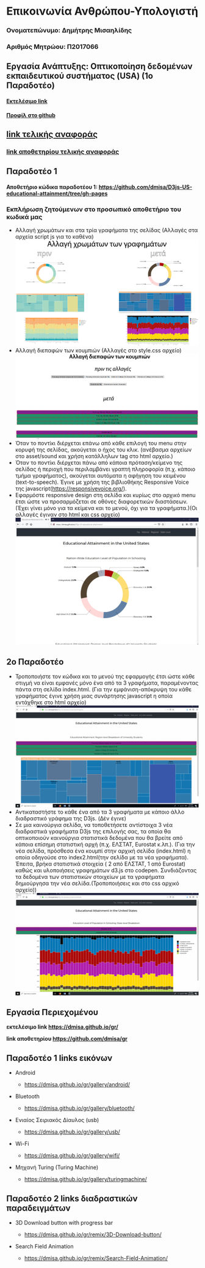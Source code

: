 # Επικοινωνία Ανθρώπου-Υπολογιστή
### Ονοματεπώνυμο: Δημήτρης Μισαηλίδης
### Αριθμός Μητρώου: Π2017066
## Εργασία Ανάπτυξης: Οπτικοποίηση δεδομένων εκπαιδευτικού συστήματος (USA) (1o Παραδοτέο)
#### [Εκτελέσιμο link]( https://dmisa.github.io/D3js-US-educational-attainment/ '[Εκτελέσιμο link')
#### [Προφίλ στο github]( https://github.com/dmisa 'Προφίλ στο github')
## [link τελικής αναφοράς](https://dmisa.github.io/HCI-Final-Report/)
### [link αποθετηρίου τελικής αναφοράς](https://github.com/dmisa/HCI-Final-Report)

## Παραδοτέο 1
#### Αποθετήριο κώδικα παραδοτέου 1:  https://github.com/dmisa/D3js-US-educational-attainment/tree/gh-pages
### Εκπλήρωση ζητούμενων στο προσωπικό αποθετήριο του κωδικά μας
* Αλλαγή χρωμάτων και στα τρία γραφήματα της σελίδας (Αλλαγές στα αρχεία script js για το καθένα)
![](color1.jpg)
* Αλλαγή διεπαφών των κουμπιών (Αλλαγές στο style.css αρχείο)
![](color2.jpg)
* Όταν το ποντίκι διέρχεται επάνω από κάθε επιλογή του menu στην κορυφή της σελίδας, ακούγεται ο ήχος του κλικ. (ανέβασμα αρχείων στο
asset/sound και χρήση κατάλληλων tag στο html αρχείο.)
* Όταν το ποντίκι διέρχεται πάνω από κάποια πρόταση/κείμενο της σελίδας ή περιοχή που περιλαμβάνει γραπτή πληροφορία (π.χ. κάποιο τμήμα γραφήματος), ακούγεται αυτόματα η αφήγηση του κειμένου (text-to-speech). Έγινε με χρήση της βιβλιοθήκης Responsive Voice της javascript(https://responsivevoice.org/). 
* Εφαρμόστε responsive design στη σελίδα και κυρίως στο αρχικό menu έτσι ώστε να προσαρμόζεται σε οθόνες διαφορετικών διαστάσεων. (Έχει γίνει μόνο για τα κείμενα και το μενού, όχι για τα γραφήματα.)(Οι αλλαγές έγιναν στο html και css αρχείο)
![](responsive.gif)
## 2ο Παραδοτέο
* Τροποποιήστε τον κώδικα και το μενού της εφαρμογής έτσι ώστε κάθε στιγμή να είναι εμφανές μόνο ένα από τα 3 γραφήματα, παραμένοντας πάντα στη σελίδα index.html. (Για την εμφάνιση-απόκρυψη του κάθε γραφήματος έγινε χρήση μιας συνάρτησης javascript η οποία εντάχθηκε στο html αρχείο)
![2.1](2.1.gif)
* Αντικαταστήστε το κάθε ένα από τα 3 γραφήματα με κάποιο άλλο διαδραστικό γράφημα της D3js. (Δέν έγινε)
* Σε μια καινούργια σελίδα, να τοποθετήσετε αντίστοιχα 3 νέα διαδραστικά γραφήματα D3js της επιλογής σας, τα οποία θα οπτικοποιούν καινούργια στατιστικά δεδομένα που θα βρείτε από κάποια επίσημη στατιστική αρχή (π.χ. ΕΛΣΤΑΤ, Eurostat κ.λπ.). (Για την νέα σελίδα, πρόσθεσα ένα κουμπί στην αρχική σελίδα (index.html) η οποία οδηγούσε στο index2.html(την σελίδα με τα νέα γραφήματα). Έπειτα, βρήκα στατιστικά στοιχεία ( 2 από ΕΛΣΤΑΤ, 1 από Eurostat) καθώς και υλοποιήσεις γραφημάτων d3.js στο codepen. Συνδιάζοντας τα δεδομένα των στατιστικών στοιχείων με τα γραφήματα δημιούργησα την νέα σελίδα.(Τροποποιήσεις και στο css αρχικό αρχείο))
![2.3](2.3.gif)


## Εργασία Περιεχομένου
**εκτελέσιμο link https://dmisa.github.io/gr/**

**link αποθετηρίου https://github.com/dmisa/gr**


## Παραδοτέο 1 links εικόνων

* Android

  * https://dmisa.github.io/gr/gallery/android/

* Bluetooth

  * https://dmisa.github.io/gr/gallery/bluetooth/

* Ενιαίος Σειριακός Δίαυλος (usb)

  * https://dmisa.github.io/gr/gallery/usb/

* Wi-Fi

  * https://dmisa.github.io/gr/gallery/wifi/

* Μηχανή Turing (Turing Machine)

  * https://dmisa.github.io/gr/gallery/turingmachine/
  
 ## Παραδοτέο 2 links διαδραστικών παραδειγμάτων
* 3D Download button with progress bar
  
  * https://dmisa.github.io/gr/remix/3D-Download-button/

* Search Field Animation 

  * https://dmisa.github.io/gr/remix/Search-Field-Animation/
